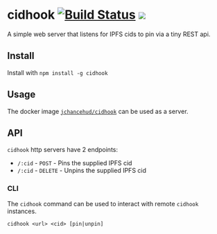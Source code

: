 # cidhook [![Build Status](https://travis-ci.org/JChanceHud/cidhook.svg?branch=master)](https://travis-ci.org/JChanceHud/cidhook) [![](https://img.shields.io/npm/v/cidhook.svg)](https://www.npmjs.com/package/cidhook)

A simple web server that listens for IPFS cids to pin via a tiny REST api.

## Install

Install with `npm install -g cidhook`

## Usage

The docker image [`jchancehud/cidhook`](https://cloud.docker.com/u/jchancehud/repository/docker/jchancehud/cidhook) can be used as a server.

## API

`cidhook` http servers have 2 endpoints:

- `/:cid` - `POST` - Pins the supplied IPFS cid
- `/:cid` - `DELETE` - Unpins the supplied IPFS cid

### CLI

The `cidhook` command can be used to interact with remote `cidhook` instances.

`cidhook <url> <cid> [pin|unpin]`
